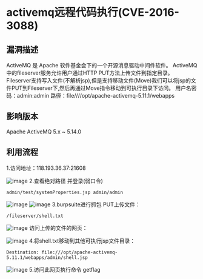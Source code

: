 # activemq远程代码执行(CVE-2016-3088)
## 漏洞描述
ActiveMQ 是 Apache 软件基金会下的一个开源消息驱动中间件软件。 ActiveMQ中的fileserver服务允许用户通过HTTP PUT方法上传文件到指定目录。Fileserver支持写入文件(不解析jsp),但是支持移动文件(Move)我们可以将jsp的文件PUT到Fileserver下,然后再通过Move指令移动到可执行目录下访问。 用户名密码：admin:admin 路径：file////opt/apache-activemq-5.11.1/webapps

## 影响版本
Apache ActiveMQ 5.x ~ 5.14.0

## 利用流程
1.访问地址：118.193.36.37:21608

![image](https://github.com/LiuYuH-hash/WriteUp/blob/main/activemq%E8%BF%9C%E7%A8%8B%E4%BB%A3%E7%A0%81%E6%89%A7%E8%A1%8C(CVE-2016-3088)/1.jpg)
2.查看绝对路径 并登录(弱口令) 
```
admin/test/systemProperties.jsp	admin/admin

```
![image](https://github.com/LiuYuH-hash/WriteUp/blob/main/activemq%E8%BF%9C%E7%A8%8B%E4%BB%A3%E7%A0%81%E6%89%A7%E8%A1%8C(CVE-2016-3088)/2.jpg)
![image](https://github.com/LiuYuH-hash/WriteUp/blob/main/activemq%E8%BF%9C%E7%A8%8B%E4%BB%A3%E7%A0%81%E6%89%A7%E8%A1%8C(CVE-2016-3088)/3.jpg)
3.burpsuite进行抓包 PUT上传文件：
```
/fileserver/shell.txt
```
![image](https://github.com/LiuYuH-hash/WriteUp/blob/main/activemq%E8%BF%9C%E7%A8%8B%E4%BB%A3%E7%A0%81%E6%89%A7%E8%A1%8C(CVE-2016-3088)/4.jpg)
访问上传的文件的网页：

![image](https://github.com/LiuYuH-hash/WriteUp/blob/main/activemq%E8%BF%9C%E7%A8%8B%E4%BB%A3%E7%A0%81%E6%89%A7%E8%A1%8C(CVE-2016-3088)/5.jpg)
4.将shell.txt移动到其他可执行jsp文件目录：
```
Destination: file:///opt/apache-activemq-5.11.1/webapps/admin/shell.jsp
```
![image](https://github.com/LiuYuH-hash/WriteUp/blob/main/activemq%E8%BF%9C%E7%A8%8B%E4%BB%A3%E7%A0%81%E6%89%A7%E8%A1%8C(CVE-2016-3088)/6.jpg)
5.访问此网页执行命令
getflag
